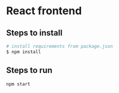 # React frontend

## Steps to install
```bash
# install requirements from package.json
$ npm install
```

## Steps to run
```bash
npm start
```
